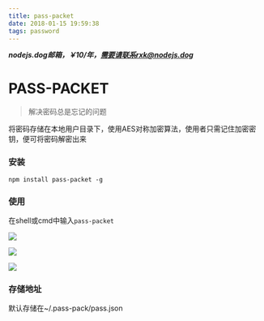 ```yaml
---
title: pass-packet
date: 2018-01-15 19:59:38
tags: password
---
```


***nodejs.dog邮箱，￥10/年，需要请联系rxk@nodejs.dog***

# PASS-PACKET

> 解决密码总是忘记的问题

将密码存储在本地用户目录下，使用AES对称加密算法，使用者只需记住加密密钥，便可将密码解密出来

### 安装

```
npm install pass-packet -g
```

### 使用

在shell或cmd中输入`pass-packet`

![](https://raw.githubusercontent.com/rxk666666/pass-pack/master/assets/init.png)

![](https://raw.githubusercontent.com/rxk666666/pass-pack/master/assets/add.png)

![](https://raw.githubusercontent.com/rxk666666/pass-pack/master/assets/show.png)

### 存储地址
默认存储在~/.pass-pack/pass.json
